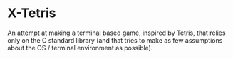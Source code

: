 # X-Tetris

An attempt at making a terminal based game, inspired by Tetris, that relies only on the C standard library (and that tries to make as few assumptions about the OS / terminal environment as possible).